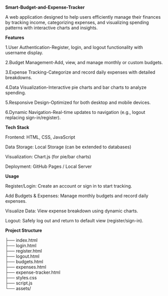 **Smart-Budget-and-Expense-Tracker**

A web application designed to help users efficiently manage their finances by tracking income, categorizing expenses, and visualizing spending patterns with interactive charts and insights.

**Features**

1.User Authentication-Register, login, and logout functionality with username display.

2.Budget Management-Add, view, and manage monthly or custom budgets.

3.Expense Tracking-Categorize and record daily expenses with detailed breakdowns.

4.Data Visualization-Interactive pie charts and bar charts to analyze spending.

5.Responsive Design-Optimized for both desktop and mobile devices.

6.Dynamic Navigation-Real-time updates to navigation (e.g., logout replacing sign-in/register).

**Tech Stack**

Frontend: HTML, CSS, JavaScript

Data Storage: Local Storage (can be extended to databases)

Visualization: Chart.js (for pie/bar charts)

Deployment: GitHub Pages / Local Server


**Usage**

Register/Login: Create an account or sign in to start tracking.

Add Budgets & Expenses: Manage monthly budgets and record daily expenses.

Visualize Data: View expense breakdown using dynamic charts.

Logout: Safely log out and return to default view (register/sign-in).

**Project Structure**

├── index.html          
├── login.html           
├── register.html       
├── logout.html         
├── budgets.html        
├── expenses.html        
├── expense-tracker.html  
├── styles.css           
├── script.js           
└── assets/              
